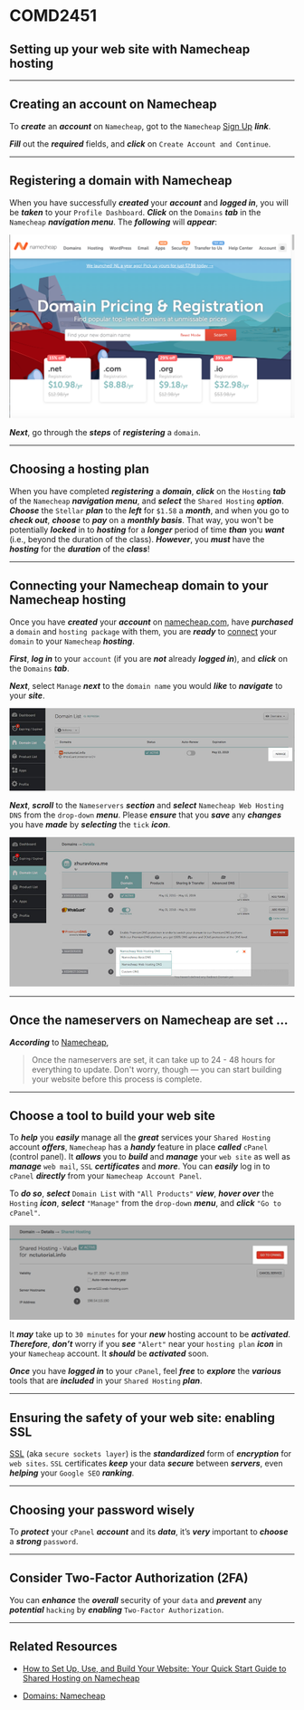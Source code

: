 <h1 class="capitalize">COMD2451</h1>
<h2 class="sentence center">Setting up your web site with Namecheap hosting</h2>

---

<section class="section">
    <h2 class="sentence">Creating an account on Namecheap</h2>

To ***create*** an ***account*** on `Namecheap`, got to the `Namecheap` [Sign Up](https://www.namecheap.com/myaccount/signup/) ***link***.

***Fill*** out the ***required*** fields, and ***click*** on `Create Account and Continue`.

</section>

---

<section class="section">
    <h2 class="sentence">Registering a domain with Namecheap</h2>

When you have successfully ***created*** your ***account*** and ***logged in***, you will be ***taken*** to your `Profile Dashboard`. ***Click*** on the `Domains` ***tab*** in the `Namecheap` ***navigation menu***. The ***following*** will ***appear***:

<div>
    <img src="images/namecheap_domain_registration.png" alt="Namecheap domain registration">
</div>

***Next***, go through the ***steps*** of ***registering*** a `domain`.

</section>

---

<section class="section">
    <h2 class="sentence">Choosing a hosting plan</h2>

When you have completed ***registering*** a ***domain***, ***click*** on the `Hosting` ***tab*** of the `Namecheap` ***navigation menu***, and ***select*** the `Shared Hosting` ***option***. ***Choose*** the `Stellar` ***plan*** to the ***left*** for `$1.58` a ***month***, and when you go to ***check out***, ***choose*** to ***pay*** on a ***monthly basis***. That way, you won't be potentially ***locked*** in to ***hosting*** for a ***longer*** period of time ***than*** you ***want*** (i.e., beyond the duration of the class). ***However***, you ***must*** have the ***hosting*** for the ***duration*** of the ***class***!

</section>

---

<section class="section">
    <h2 class="sentence">Connecting your Namecheap domain to your Namecheap hosting</h2>

Once you have ***created*** your ***account*** on [namecheap.com](https://www.namecheap.com/), have ***purchased*** a `domain` and `hosting package` with them, you are ***ready*** to [connect](https://www.namecheap.com/hosting/how-to-set-up-hosting-account/) your `domain` to your `Namecheap` ***hosting***.

***First***, ***log in*** to your `account` (if you are ***not*** already ***logged in***), and ***click*** on the `Domains` ***tab***.

***Next***, select `Manage` ***next*** to the `domain name` you would ***like*** to ***navigate*** to your ***site***.

<div>
    <img src="images/domain-list.jpg" alt="namecheap.com domain list">
</div>

***Next***, ***scroll*** to the `Nameservers` ***section*** and ***select*** `Namecheap Web Hosting DNS` from the `drop-down` ***menu***. Please ***ensure*** that you ***save*** any ***changes*** you have ***made*** by ***selecting*** the `tick` ***icon***.

<div>
    <img src="images/nameservers-dropdown.jpg" alt="namecheap.com name servers dropdown">
</div>

</section>

---

<section class="section">
    <h2 class="sentence">Once the nameservers on Namecheap are set ...</h2>

***According*** to [Namecheap](https://www.namecheap.com/hosting/how-to-set-up-hosting-account/),

> Once the nameservers are set, it can take up to 24 - 48 hours for everything to update. Don't worry, though — you can start building your website before this process is complete.

</section>

---

<section class="section"> 
    <h2 class="sentence">Choose a tool to build your web site</h2>

To ***help*** you ***easily*** manage all the ***great*** services your `Shared Hosting` account ***offers***, `Namecheap` has a ***handy*** feature in place ***called*** `cPanel` (control panel). It ***allows*** you to ***build*** and ***manage*** your `web site` as well as ***manage*** `web mail`, `SSL` ***certificates*** and ***more***. You can ***easily*** log in to `cPanel` ***directly*** from your `Namecheap Account Panel`.

To ***do so***, ***select*** `Domain List` with `"All Products"` ***view***, ***hover over*** the `Hosting` ***icon***, ***select*** `"Manage"` from the `drop-down` ***menu***, and ***click*** `"Go to cPanel"`.

<div>
    <img src="images/hosting-management-go-to-cpanel.png" alt="Going to the cpanel to manage your Namecheap hosting">
</div>

It ***may*** take up to `30 minutes` for your ***new*** hosting account to be ***activated***. ***Therefore***, ***don’t*** worry if you ***see*** `"Alert"` near your `hosting plan` ***icon*** in your `Namecheap` account. It ***should*** be ***activated*** soon.

***Once*** you have ***logged in*** to your `cPanel`, feel ***free*** to ***explore*** the ***various*** tools that are ***included*** in your `Shared Hosting` ***plan***.

</section>

---

<section class="section">
    <h2 class="sentence">Ensuring the safety of your web site: enabling SSL</h2>

[SSL](https://www.websecurity.digicert.com/security-topics/what-is-ssl-tls-https) (aka `secure sockets layer`) is the ***standardized*** form of ***encryption*** for `web sites`. `SSL` certificates ***keep*** your data ***secure*** between ***servers***, even ***helping*** your `Google SEO` ***ranking***.

</section>

---

<section class="section">
    <h2 class="sentence"> Choosing your password wisely</h2>

To ***protect*** your `cPanel` ***account*** and its ***data***, it’s ***very*** important to ***choose*** a ***strong*** `password`.

</section>

---

<section class="section">
    <h2 class="sentence">Consider Two-Factor Authorization (2FA)</h2>

You can ***enhance*** the ***overall*** security of your `data` and ***prevent*** any ***potential*** `hacking` by ***enabling*** `Two-Factor Authorization`.

</section>

---

<section class="section">
    <h2 class="sentence">Related Resources</h2>

+ [How to Set Up, Use, and Build Your Website: Your Quick Start Guide to Shared Hosting on Namecheap](https://www.namecheap.com/hosting/how-to-set-up-hosting-account/)

+ [Domains: Namecheap](https://www.namecheap.com/support/knowledgebase/category/34/domains/)

</section>